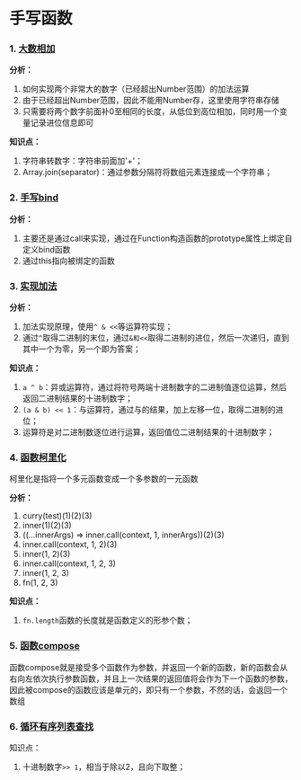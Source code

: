 
<h1>手写函数</h1>

### 1. [大数相加](./大数相加.js) 

**分析：**

1. 如何实现两个非常大的数字（已经超出Number范围）的加法运算
2. 由于已经超出Number范围，因此不能用Number存，这里使用字符串存储
3. 只需要将两个数字前面补0至相同的长度，从低位到高位相加，同时用一个变量记录进位信息即可

**知识点：**

1. 字符串转数字：字符串前面加'+'；
2. Array.join(separator)：通过参数分隔符将数组元素连接成一个字符串；

### 2. [手写bind](./手写bind.js)

**分析：**

1. 主要还是通过call来实现，通过在Function构造函数的prototype属性上绑定自定义bind函数
2. 通过this指向被绑定的函数

### 3. [实现加法](./实现加法.js)

**分析：**

1. 加法实现原理，使用`^ & <<`等运算符实现；
2. 通过`^`取得二进制的末位，通过`&和<<`取得二进制的进位，然后一次递归，直到其中一个为零，另一个即为答案；

**知识点：**

1. `a ^ b`：异或运算符，通过将符号两端十进制数字的二进制值逐位运算，然后返回二进制结果的十进制数字；
2. `(a & b) << 1`：与运算符，通过与的结果，加上左移一位，取得二进制的进位；
3. 运算符是对二进制数逐位进行运算，返回值位二进制结果的十进制数字；

### 4. [函数柯里化](./柯里化.js) 

柯里化是指将一个多元函数变成一个多参数的一元函数

**分析：**

1. curry(test)(1)(2)(3)
2. inner(1)(2)(3)
3. ((...innerArgs) => inner.call(context, 1, innerArgs))(2)(3)
4. inner.call(context, 1, 2)(3)
5. inner(1, 2)(3)
6. inner.call(context, 1, 2, 3)
7. inner(1, 2, 3)
8. fn(1, 2, 3)

**知识点：**

1. `fn.length`函数的长度就是函数定义的形参个数；

### 5. [函数compose](./compose.js)

函数compose就是接受多个函数作为参数，并返回一个新的函数，新的函数会从右向左依次执行参数函数，并且上一次结果的返回值将会作为下一个函数的参数，因此被compose的函数应该是单元的，即只有一个参数，不然的话，会返回一个数组

### 6. [循环有序列表查找](./有序列表查找.js)

知识点：

1. 十进制数字`>> 1`，相当于除以2，且向下取整；
